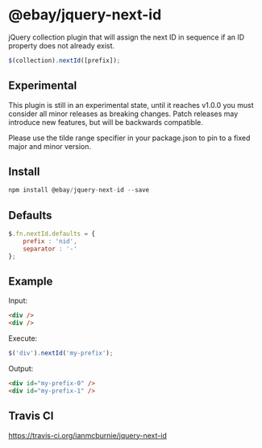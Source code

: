 # @ebay/jquery-next-id

jQuery collection plugin that will assign the next ID in sequence if an ID property does not already exist.

```js
$(collection).nextId([prefix]);
```

## Experimental

This plugin is still in an experimental state, until it reaches v1.0.0 you must consider all minor releases as breaking changes. Patch releases may introduce new features, but will be backwards compatible.

Please use the tilde range specifier in your package.json to pin to a fixed major and minor version.

## Install

```js
npm install @ebay/jquery-next-id --save
```

## Defaults

```js
$.fn.nextId.defaults = {
    prefix : 'nid',
    separator : '-'
};
```

## Example

Input:

```html
<div />
<div />
```

Execute:

```js
$('div').nextId('my-prefix');
```

Output:

```html
<div id="my-prefix-0" />
<div id="my-prefix-1" />
```

## Travis CI

https://travis-ci.org/ianmcburnie/jquery-next-id
